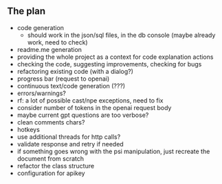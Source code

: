 ## The plan

- code generation
    - should work in the json/sql files, in the db console (maybe already work, need to check)
- readme.me generation
- providing the whole project as a context for code explanation actions
- checking the code, suggesting improvements, checking for bugs
- refactoring existing code (with a dialog?)
- progress bar (request to openai)
- continuous text/code generation (???)
- errors/warnings?
- rf: a lot of possible cast/npe exceptions, need to fix
- consider number of tokens in the openai request body
- maybe current gpt questions are too verbose?
- clean comments chars?
- hotkeys
- use additional threads for http calls?
- validate response and retry if needed
- if something goes wrong with the psi manipulation, just recreate the document from scratch
- refactor the class structure
- configuration for apikey